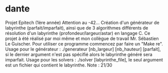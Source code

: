 # dante
Projet Epitech (1ère année) Attention au -42...
Création d'un générateur de labyrinthe (parfait/imparfait),
ainsi que de 3 algorithmes différents de résolution d'un labyrinthe (profondeur/largeur/astar) en langage C.
Ce projet à été réalisé par moi même et mon collègue de travail Mr. Sébastien Le Guischer.
Pour utiliser ce programme commencez par faire un "Make re".
Usage pour le générateur : ./generateur  [nb_largeur] [nb_hauteur] [parfait],
si le dernier argument n'est pas spécifié alors le labyrinthe généré sera imparfait.
Usage pour les solvers : ./solver [labyrinthe_file], le seul argument est un fichier qui contient le labyrinthe. Note : 21/30
